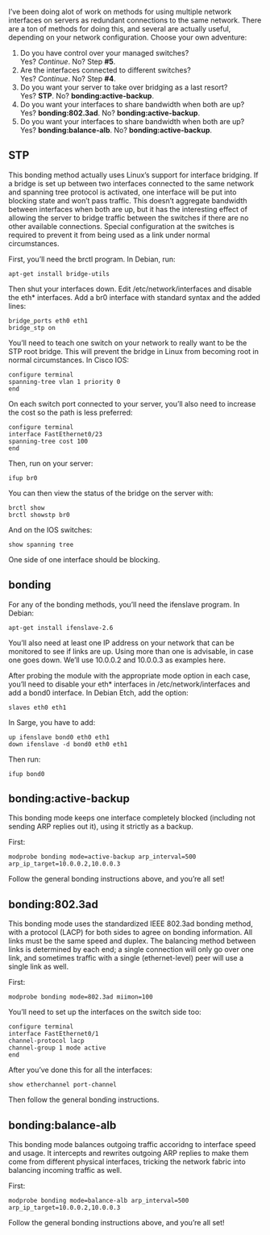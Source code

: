 <!--# set var="title" value="Redundant Network Interfaces" -->
<!--# set var="date" value="2006-03-21" -->

<!--# include file="include/top.html" -->

I’ve been doing alot of work on methods for using multiple network interfaces on servers as redundant connections to the same network. There are a ton of methods for doing this, and several are actually useful, depending on your network configuration. Choose your own adventure:

1. Do you have control over your managed switches?<br>
   Yes? _Continue_. No? Step __#5__.
1. Are the interfaces connected to different switches?<br>
   Yes? _Continue_. No? Step __#4__.
1. Do you want your server to take over bridging as a last resort?<br>
   Yes? __STP__. No? __bonding:active-backup__.
1. Do you want your interfaces to share bandwidth when both are up?<br>
   Yes? __bonding:802.3ad__. No? __bonding:active-backup__.
1. Do you want your interfaces to share bandwidth when both are up?<br>
   Yes? __bonding:balance-alb__. No? __bonding:active-backup__.

## STP

This bonding method actually uses Linux’s support for interface bridging. If a bridge is set up between two interfaces connected to the same network and spanning tree protocol is activated, one interface will be put into blocking state and won’t pass traffic. This doesn’t aggregate bandwidth between interfaces when both are up, but it has the interesting effect of allowing the server to bridge traffic between the switches if there are no other available connections. Special configuration at the switches is required to prevent it from being used as a link under normal circumstances.

First, you’ll need the brctl program. In Debian, run:

	apt-get install bridge-utils

Then shut your interfaces down. Edit /etc/network/interfaces and disable the eth\* interfaces. Add a br0 interface with standard syntax and the added lines:

	bridge_ports eth0 eth1
	bridge_stp on

You’ll need to teach one switch on your network to really want to be the STP root bridge. This will prevent the bridge in Linux from becoming root in normal circumstances. In Cisco IOS:

	configure terminal
	spanning-tree vlan 1 priority 0
	end

On each switch port connected to your server, you’ll also need to increase the cost so the path is less preferred:

	configure terminal
	interface FastEthernet0/23
	spanning-tree cost 100
	end

Then, run on your server:

	ifup br0

You can then view the status of the bridge on the server with:

	brctl show
	brctl showstp br0

And on the IOS switches:

	show spanning tree

One side of one interface should be blocking.

## bonding

For any of the bonding methods, you’ll need the ifenslave program. In Debian:

	apt-get install ifenslave-2.6

You’ll also need at least one IP address on your network that can be monitored to see if links are up. Using more than one is advisable, in case one goes down. We’ll use 10.0.0.2 and 10.0.0.3 as examples here.

After probing the module with the appropriate mode option in each case, you’ll need to disable your eth\* interfaces in /etc/network/interfaces and add a bond0 interface. In Debian Etch, add the option:

	slaves eth0 eth1

In Sarge, you have to add:

	up ifenslave bond0 eth0 eth1
	down ifenslave -d bond0 eth0 eth1

Then run:

	ifup bond0

## bonding:active-backup

This bonding mode keeps one interface completely blocked (including not sending ARP replies out it), using it strictly as a backup.

First:

	modprobe bonding mode=active-backup arp_interval=500 arp_ip_target=10.0.0.2,10.0.0.3

Follow the general bonding instructions above, and you’re all set!

## bonding:802.3ad

This bonding mode uses the standardized IEEE 802.3ad bonding method, with a protocol (LACP) for both sides to agree on bonding information. All links must be the same speed and duplex. The balancing method between links is determined by each end; a single connection will only go over one link, and sometimes traffic with a single (ethernet-level) peer will use a single link as well.

First:

	modprobe bonding mode=802.3ad miimon=100

You’ll need to set up the interfaces on the switch side too:

	configure terminal
	interface FastEthernet0/1
	channel-protocol lacp
	channel-group 1 mode active
	end

After you’ve done this for all the interfaces:

	show etherchannel port-channel

Then follow the general bonding instructions.

## bonding:balance-alb

This bonding mode balances outgoing traffic accoridng to interface speed and usage. It intercepts and rewrites outgoing ARP replies to make them come from different physical interfaces, tricking the network fabric into balancing incoming traffic as well.

First:

	modprobe bonding mode=balance-alb arp_interval=500 arp_ip_target=10.0.0.2,10.0.0.3

Follow the general bonding instructions above, and you’re all set!

<!--# include file="include/bottom.html" -->
